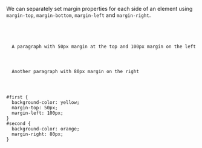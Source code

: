 We can separately set margin properties
for each side of an element using
`margin-top`, `margin-bottom`,
`margin-left` and `margin-right`.

<Editor lang="css">
<code>
<panel lang="html">
<p id="first">
  A paragraph with 50px margin at the top and 100px margin on the left
</p>
<p id="second">
  Another paragraph with 80px margin on the right
</p>
</panel>
<panel lang="css">
#first {
  background-color: yellow;
  margin-top: 50px;
  margin-left: 100px;
}
#second {
  background-color: orange;
  margin-right: 80px;
}
</panel>
</code>
</Editor>